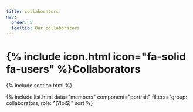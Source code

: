 ```yaml
---
title: collaborators
nav:
  order: 5
  tooltip: Our collaborators
---
```


# {% include icon.html icon="fa-solid fa-users" %}Collaborators



{% include section.html %}

<!--{% include list.html data="members" component="portrait" filters="group: collaborators, role: pi" %}
<br/>-->

{% include list.html data="members" component="portrait" filters="group: collaborators, role: ^(?!pi$)" sort %}

